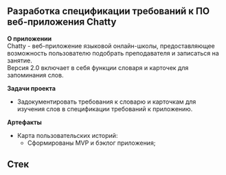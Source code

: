 ## Разработка спецификации требований к ПО веб-приложения Chatty

**О приложении**</br>Chatty - веб-приложение языковой онлайн-школы, предоставляющее возможность пользователю подобрать преподавателя и записаться на занятие.</br>Версия 2.0 включает в себя функции словаря и карточек для запоминания слов.

**Задачи проекта**

- Задокументировать требования к словарю и карточкам для изучения слов в спецификации требований к приложению.

**Артефакты**

- Карта пользовательских историй:
   - Сформированы MVP и бэклог приложения;


  
**Стек**
- 
